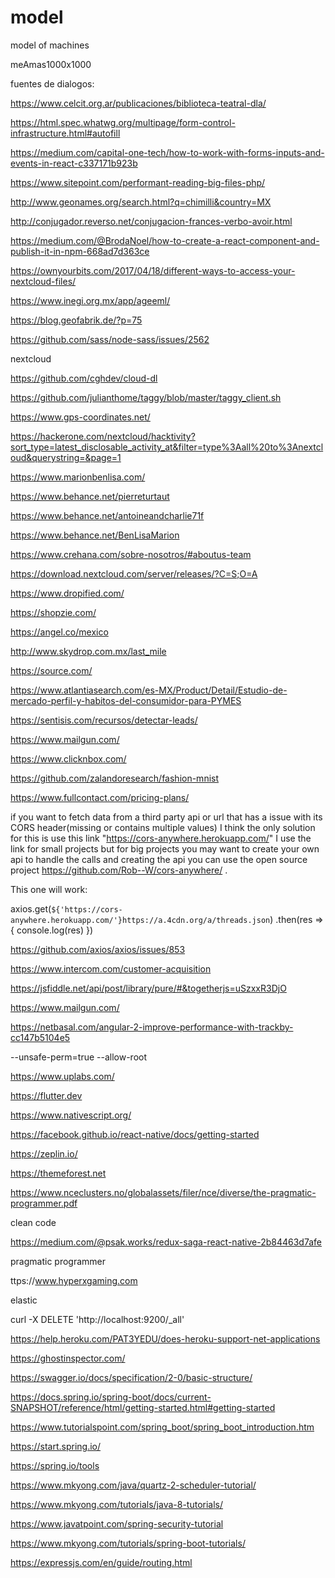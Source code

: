 # model
model of machines 

meAmas1000x1000

fuentes de dialogos:

https://www.celcit.org.ar/publicaciones/biblioteca-teatral-dla/

https://html.spec.whatwg.org/multipage/form-control-infrastructure.html#autofill


https://medium.com/capital-one-tech/how-to-work-with-forms-inputs-and-events-in-react-c337171b923b

https://www.sitepoint.com/performant-reading-big-files-php/

http://www.geonames.org/search.html?q=chimilli&country=MX

http://conjugador.reverso.net/conjugacion-frances-verbo-avoir.html

https://medium.com/@BrodaNoel/how-to-create-a-react-component-and-publish-it-in-npm-668ad7d363ce

https://ownyourbits.com/2017/04/18/different-ways-to-access-your-nextcloud-files/


https://www.inegi.org.mx/app/ageeml/

https://blog.geofabrik.de/?p=75

https://github.com/sass/node-sass/issues/2562

nextcloud

https://github.com/cghdev/cloud-dl

https://github.com/julianthome/taggy/blob/master/taggy_client.sh

https://www.gps-coordinates.net/

https://hackerone.com/nextcloud/hacktivity?sort_type=latest_disclosable_activity_at&filter=type%3Aall%20to%3Anextcloud&querystring=&page=1


https://www.marionbenlisa.com/

https://www.behance.net/pierreturtaut

https://www.behance.net/antoineandcharlie71f

https://www.behance.net/BenLisaMarion

https://www.crehana.com/sobre-nosotros/#aboutus-team

https://download.nextcloud.com/server/releases/?C=S;O=A

https://www.dropified.com/

https://shopzie.com/

https://angel.co/mexico

http://www.skydrop.com.mx/last_mile

https://source.com/

https://www.atlantiasearch.com/es-MX/Product/Detail/Estudio-de-mercado-perfil-y-habitos-del-consumidor-para-PYMES

https://sentisis.com/recursos/detectar-leads/

https://www.mailgun.com/

https://www.clicknbox.com/

https://github.com/zalandoresearch/fashion-mnist

https://www.fullcontact.com/pricing-plans/


if you want to fetch data from a third party api or url that has a issue with its CORS header(missing or contains multiple values) I think the only solution for this is use this link
"https://cors-anywhere.herokuapp.com/"
I use the link for small projects but for big projects you may want to create your own api to handle the calls and creating the api you can use the open source project https://github.com/Rob--W/cors-anywhere/ .

This one will work:

axios.get(`${'https://cors-anywhere.herokuapp.com/'}https://a.4cdn.org/a/threads.json`)
.then(res => {
  console.log(res)
})


https://github.com/axios/axios/issues/853


https://www.intercom.com/customer-acquisition


https://jsfiddle.net/api/post/library/pure/#&togetherjs=uSzxxR3DjO


https://www.mailgun.com/


https://netbasal.com/angular-2-improve-performance-with-trackby-cc147b5104e5


--unsafe-perm=true --allow-root


https://www.uplabs.com/

https://flutter.dev

https://www.nativescript.org/

https://facebook.github.io/react-native/docs/getting-started

https://zeplin.io/


https://themeforest.net


https://www.nceclusters.no/globalassets/filer/nce/diverse/the-pragmatic-programmer.pdf

clean code

https://medium.com/@psak.works/redux-saga-react-native-2b84463d7afe

pragmatic programmer

ttps://www.hyperxgaming.com

elastic

curl -X DELETE 'http://localhost:9200/_all'

https://help.heroku.com/PAT3YEDU/does-heroku-support-net-applications

https://ghostinspector.com/

https://swagger.io/docs/specification/2-0/basic-structure/

https://docs.spring.io/spring-boot/docs/current-SNAPSHOT/reference/html/getting-started.html#getting-started

https://www.tutorialspoint.com/spring_boot/spring_boot_introduction.htm


https://start.spring.io/

https://spring.io/tools

https://www.mkyong.com/java/quartz-2-scheduler-tutorial/

https://www.mkyong.com/tutorials/java-8-tutorials/

https://www.javatpoint.com/spring-security-tutorial

https://www.mkyong.com/tutorials/spring-boot-tutorials/

https://expressjs.com/en/guide/routing.html
